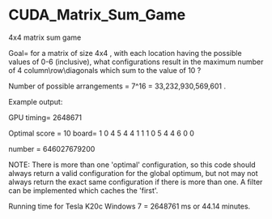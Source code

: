 CUDA_Matrix_Sum_Game
====================

4x4 matrix sum game


Goal= for a matrix of size 4x4 , with each location having the possible values of 0-6 (inclusive), what configurations result in the maximum number of 4 column\row\diagonals which sum to the value of 10 ?

Number of possible arrangements = 7^16 = 33,232,930,569,601 .

Example output:

GPU timing= 2648671

Optimal score = 10
board=
1 0 4 5
4 4 1 1
1 0 5 4
4 6 0 0

number = 646027679200


NOTE: There is more than one 'optimal' configuration, so this code should always return a valid configuration for the global optimum, but not may not always return the exact same configuration if there is more than one. A filter can be implemented which caches the 'first'.

Running time for Tesla K20c Windows 7 = 2648761 ms or 44.14 minutes.
